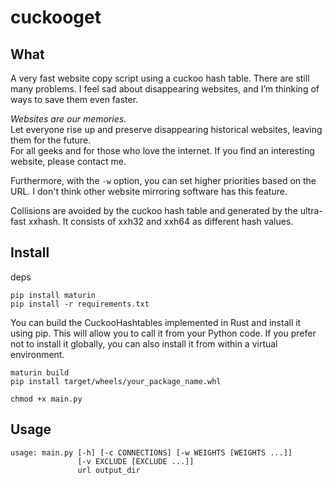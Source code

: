 # cuckooget
## What
A very fast website copy script using a cuckoo hash table. There are still many problems.
I feel sad about disappearing websites, and I’m thinking of ways to save them even faster.  
  
*Websites are our memories.*  
Let everyone rise up and preserve disappearing historical websites, leaving them for the future.  
For all geeks and for those who love the internet. If you find an interesting website, please contact me.  
  
Furthermore, with the `-w` option, you can set higher priorities based on the URL. I don't think other website mirroring software has this feature.
  
Collisions are avoided by the cuckoo hash table and generated by the ultra-fast xxhash.
It consists of xxh32 and xxh64 as different hash values.    
  
## Install
deps
```
pip install maturin
pip install -r requirements.txt
```

You can build the CuckooHashtables implemented in Rust and install it using pip. This will allow you to call it from your Python code. If you prefer not to install it globally, you can also install it from within a virtual environment.
```
maturin build
pip install target/wheels/your_package_name.whl

chmod +x main.py
```

## Usage
```
usage: main.py [-h] [-c CONNECTIONS] [-w WEIGHTS [WEIGHTS ...]]
               [-v EXCLUDE [EXCLUDE ...]]
               url output_dir
```
